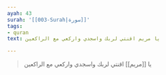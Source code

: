 ```yaml
---
ayah: 43
surah: '[[003-Surah|سورة]]'
tags:
- quran
text: يا مريم اقنتي لربك واسجدي واركعي مع الراكعين

---
```

> يا [[مريم]] اقنتي لربك واسجدي واركعي مع الراكعين
